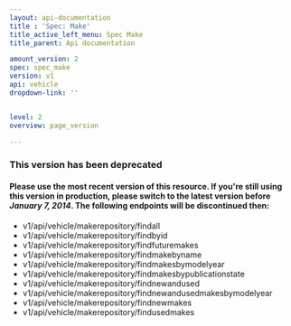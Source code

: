 ```yaml
---
layout: api-documentation
title : 'Spec: Make'
title_active_left_menu: Spec Make
title_parent: Api documentation

amount_version: 2
spec: spec_make
version: v1
api: vehicle
dropdown-link: ''


level: 2
overview: page_version

---
```



### This version has been deprecated

#### Please use the most recent version of this resource. If you're still using this version in production, please switch to the latest version before _January 7, 2014_. The following endpoints will be discontinued then:

* v1/api/vehicle/makerepository/findall
* v1/api/vehicle/makerepository/findbyid
* v1/api/vehicle/makerepository/findfuturemakes
* v1/api/vehicle/makerepository/findmakebyname
* v1/api/vehicle/makerepository/findmakesbymodelyear
* v1/api/vehicle/makerepository/findmakesbypublicationstate
* v1/api/vehicle/makerepository/findnewandused
* v1/api/vehicle/makerepository/findnewandusedmakesbymodelyear
* v1/api/vehicle/makerepository/findnewmakes
* v1/api/vehicle/makerepository/findusedmakes

